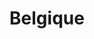 ---
layout: voyage
icon-light: icon-belgique-dark.svg
icon-dark: icon-belgique-light.svg
title: "Belgique"
description: "Le temps d’un week-end, j’ai eu l’occasion de découvrir Bruxelles ainsi que Bruges, la « Venise du Nord », pour laquelle j’ai eu un véritable coup de cœur !"
places:
   - maison-dandoy
   - moxy-brussels-city-center
   - patatak
   - poechenellekelder
   - that-s-toast
   - wolf
---